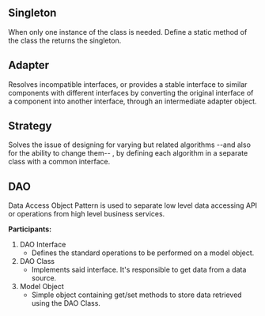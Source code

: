 ## Singleton
When only one instance of the class is needed.
Define a static method of the class the returns the singleton.

## Adapter
Resolves incompatible interfaces, or provides a stable interface to similar components with different interfaces by converting the original interface of a component into another interface, through an intermediate adapter object.

## Strategy
Solves the issue of designing for varying but related algorithms --and also for the ability to change them-- , by defining each algorithm in a separate class with a common interface.

## DAO
Data Access Object Pattern is used to separate low level data accessing API or operations from high level business services. 

**Participants:**
1. DAO Interface
	- Defines the standard operations to be performed on a model object.
2. DAO Class
	- Implements said interface. It's responsible to get data from a data source.
3. Model Object
	- Simple object containing get/set methods to store data retrieved using the DAO Class.
